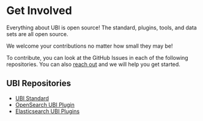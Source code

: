 # Get Involved

Everything about UBI is open source! The standard, plugins, tools, and data sets are all open source.

We welcome your contributions no matter how small they may be!

To contribute, you can look at the GitHub Issues in each of the following repositories. You can also [reach out](help.md) and we will help you get started.

## UBI Repositories

* [UBI Standard](https://github.com/o19s/ubi)
* [OpenSearch UBI Plugin](https://github.com/opensearch-project/user-behavior-insights)
* [Elasticsearch UBI Plugins](https://github.com/o19s/user-behavior-insights-elasticsearch)

